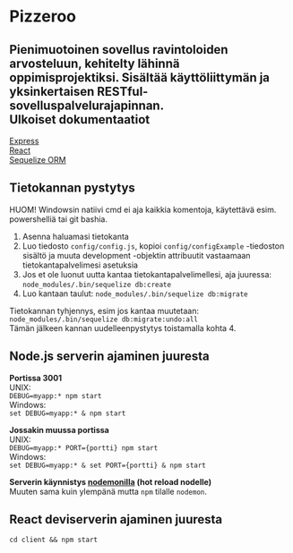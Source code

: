 # Pizzeroo

Pienimuotoinen sovellus ravintoloiden arvosteluun, kehitelty lähinnä oppimisprojektiksi. Sisältää käyttöliittymän ja yksinkertaisen RESTful-sovelluspalvelurajapinnan.
\
Ulkoiset dokumentaatiot
---------------------
[Express](https://expressjs.com/)\
[React](https://reactjs.org/)\
[Sequelize ORM](http://docs.sequelizejs.com/)

Tietokannan pystytys
---------------------
HUOM! Windowsin natiivi cmd ei aja kaikkia komentoja, käytettävä esim. powershelliä tai git bashia.
1. Asenna haluamasi tietokanta
2. Luo tiedosto `config/config.js`, kopioi `config/configExample` -tiedoston sisältö ja muuta development -objektin attribuutit vastaamaan tietokantapalvelimesi asetuksia 
3. Jos et ole luonut uutta kantaa tietokantapalvelimellesi, aja juuressa: `node_modules/.bin/sequelize db:create`
4. Luo kantaan taulut: `node_modules/.bin/sequelize db:migrate`

Tietokannan tyhjennys, esim jos kantaa muutetaan:\
`node_modules/.bin/sequelize db:migrate:undo:all`\
Tämän jälkeen kannan uudelleenpystytys toistamalla kohta 4.

Node.js serverin ajaminen juuresta
---------------------
**Portissa 3001**\
UNIX:\
`DEBUG=myapp:* npm start`\
Windows:\
`set DEBUG=myapp:* & npm start`

**Jossakin muussa portissa**\
UNIX:\
`DEBUG=myapp:* PORT={portti} npm start`\
Windows:\
`set DEBUG=myapp:* & set PORT={portti} & npm start`

**Serverin käynnistys [nodemonilla](https://github.com/remy/nodemon) (hot reload nodelle)**\
Muuten sama kuin ylempänä mutta `npm` tilalle `nodemon`.

React deviserverin ajaminen juuresta
---------------------
`cd client && npm start`
